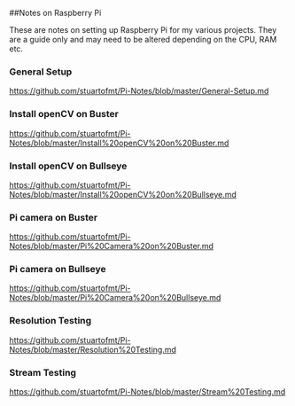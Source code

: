 ##Notes on Raspberry Pi

These are notes on setting up Raspberry Pi for my various projects.
They are a guide only and may need to be altered depending on the CPU, RAM etc.

### General Setup

https://github.com/stuartofmt/Pi-Notes/blob/master/General-Setup.md

### Install openCV on Buster

https://github.com/stuartofmt/Pi-Notes/blob/master/Install%20openCV%20on%20Buster.md

### Install openCV on Bullseye

https://github.com/stuartofmt/Pi-Notes/blob/master/Install%20openCV%20on%20Bullseye.md

### Pi camera on Buster

https://github.com/stuartofmt/Pi-Notes/blob/master/Pi%20Camera%20on%20Buster.md

### Pi camera on Bullseye

https://github.com/stuartofmt/Pi-Notes/blob/master/Pi%20Camera%20on%20Bullseye.md

### Resolution Testing

https://github.com/stuartofmt/Pi-Notes/blob/master/Resolution%20Testing.md

### Stream Testing

https://github.com/stuartofmt/Pi-Notes/blob/master/Stream%20Testing.md

